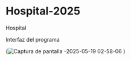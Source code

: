 # Hospital-2025
Hospital

Interfaz del programa


(![Captura de pantalla -2025-05-19 02-58-06](https://github.com/user-attachments/assets/8209624c-ecb4-43b7-8782-180007b4eebd)
)
